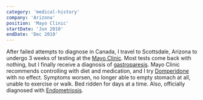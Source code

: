```yaml
---
category: 'medical-history'
company: 'Arizona'
position: 'Mayo Clinic'
startDate: 'Jun 2010'
endDate: 'Dec 2010'
---
```


After failed attempts to diagnose in Canada, I travel to Scottsdale, Arizona to undergo 3 weeks of testing at the [Mayo Clinic](https://www.mayoclinic.org/patient-visitor-guide/arizona). Most tests come back with nothing, but I finally receive a diagnosis of [gastroparesis](https://www.webmd.com/digestive-disorders/digestive-disorders-gastroparesis). Mayo Clinic recommends controlling with diet and medication, and I try [Domperidone](https://cdhf.ca/digestive-disorders/gastroparesis/medications-for-gastroparesis/) with no effect. Symptoms worsen, no longer able to empty stomach at all, unable to exercise or walk. Bed ridden for days at a time. Also, officially diagnosed with [Endometriosis](https://www.mayoclinic.org/diseases-conditions/endometriosis/symptoms-causes/syc-20354656).

